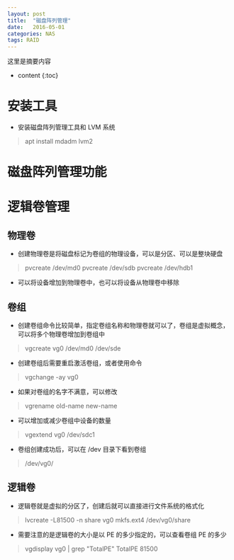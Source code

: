 ```yaml
---
layout: post
title:  "磁盘阵列管理"
date:   2016-05-01
categories: NAS
tags: RAID
---
```


这里是摘要内容
<!-- more -->

* content
{:toc}

# 安装工具
* 安装磁盘阵列管理工具和 LVM 系统
> apt install mdadm lvm2

# 磁盘阵列管理功能


# 逻辑卷管理

## 物理卷
*   创建物理卷是将磁盘标记为卷组的物理设备，可以是分区、可以是整块硬盘
>   pvcreate /dev/md0 
>   pvcreate /dev/sdb
>   pvcreate /dev/hdb1

*   可以将设备增加到物理卷中，也可以将设备从物理卷中移除

## 卷组
*   创建卷组命令比较简单，指定卷组名称和物理卷就可以了，卷组是虚拟概念，可以将多个物理卷增加到卷组中
>   vgcreate vg0 /dev/md0 /dev/sde 

*   创建卷组后需要重启激活卷组，或者使用命令
>   vgchange -ay vg0

*   如果对卷组的名字不满意，可以修改
>   vgrename old-name new-name

*   可以增加或减少卷组中设备的数量
>   vgextend vg0 /dev/sdc1

*   卷组创建成功后，可以在 /dev 目录下看到卷组
>   /dev/vg0/

## 逻辑卷
*	逻辑卷就是虚拟的分区了，创建后就可以直接进行文件系统的格式化
>	lvcreate -L81500 -n share vg0
>	mkfs.ext4 /dev/vg0/share

*	需要注意的是逻辑卷的大小是以 PE 的多少指定的，可以查看卷组 PE 的多少
>	vgdisplay vg0 | grep "TotalPE"
>	TotalPE	81500
